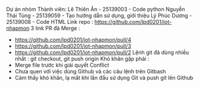 Dự án nhóm
Thành viên:
Lê Thiên Ân - 25139003 - Code python
Nguyễn Thái Tùng - 25139059 - Tạo hướng dẫn sử dụng, giới thiệu
Lý Phúc Dương - 25139008 - Code HTML
Link repo : https://github.com/lpd0201/iot-nhapmon
3 link PR đã Merge :
+ https://github.com/lpd0201/iot-nhapmon/pull/4
+ https://github.com/lpd0201/iot-nhapmon/pull/3
+ https://github.com/lpd0201/iot-nhapmon/pull/2
Lệnh git đã dùng nhiều nhất : git checkout, git push origin
Khó khăn gặp phải : 
+ Merge file trước khi giải quyết Conflict 
+ Chưa quen với việc dùng Github và các câu lệnh trên Gitbash
+ Cảm thấy khó khăn, lạ mắt khi lần đầu sử dụng Git và push git lên Github
